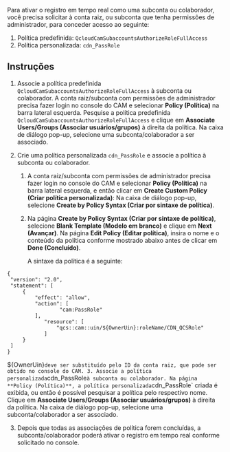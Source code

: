 Para ativar o registro em tempo real como uma subconta ou colaborador, você precisa solicitar à conta raiz, ou subconta que tenha permissões de administrador, para conceder acesso ao seguinte:

1. Política predefinida: `QcloudCamSubaccountsAuthorizeRoleFullAccess`
2. Política personalizada: `cdn_PassRole`

## Instruções

1. Associe a política predefinida `QcloudCamSubaccountsAuthorizeRoleFullAccess` à subconta ou colaborador.
   A conta raiz/subconta com permissões de administrador precisa fazer login no console do CAM e selecionar **Policy (Política)** na barra lateral esquerda. Pesquise a política predefinida `QcloudCamSubaccountsAuthorizeRoleFullAccess` e clique em **Associate Users/Groups (Associar usuários/grupos)** à direita da política. Na caixa de diálogo pop-up, selecione uma subconta/colaborador a ser associado.

2. Crie uma política personalizada `cdn_PassRole` e associe a política à subconta ou colaborador.
   1. A conta raiz/subconta com permissões de administrador precisa fazer login no console do CAM e selecionar **Policy (Política)** na barra lateral esquerda, e então clicar em **Create Custom Policy (Criar política personalizada)**: Na caixa de diálogo pop-up, selecione **Create by Policy Syntax (Criar por sintaxe de política)**. 

   2. Na página **Create by Policy Syntax (Criar por sintaxe de política)**, selecione **Blank Template (Modelo em branco)** e clique em **Next (Avançar)**. Na página **Edit Policy (Editar política)**, insira o nome e o conteúdo da política conforme mostrado abaixo antes de clicar em **Done (Concluído)**.

      A sintaxe da política é a seguinte:
```
{
 "version": "2.0",
 "statement": [
     {
         "effect": "allow",
         "action": [
                 "cam:PassRole"
         ],
            "resource": [
                "qcs::cam::uin/${OwnerUin}:roleName/CDN_QCSRole"
            ]
     }
 ]
}
```
${OwnerUin}` deve ser substituído pelo ID da conta raiz, que pode ser obtido no console do CAM.
 3. Associe a política personalizada `cdn_PassRole` à subconta ou colaborador.
Na página **Policy (Política)**, a política personalizada `cdn_PassRole` criada é exibida, ou então é possível pesquisar a política pelo respectivo nome. Clique em **Associate Users/Groups (Associar usuários/grupos)** à direita da política. Na caixa de diálogo pop-up, selecione uma subconta/colaborador a ser associado.

3. Depois que todas as associações de política forem concluídas, a subconta/colaborador poderá ativar o registro em tempo real conforme solicitado no console.

